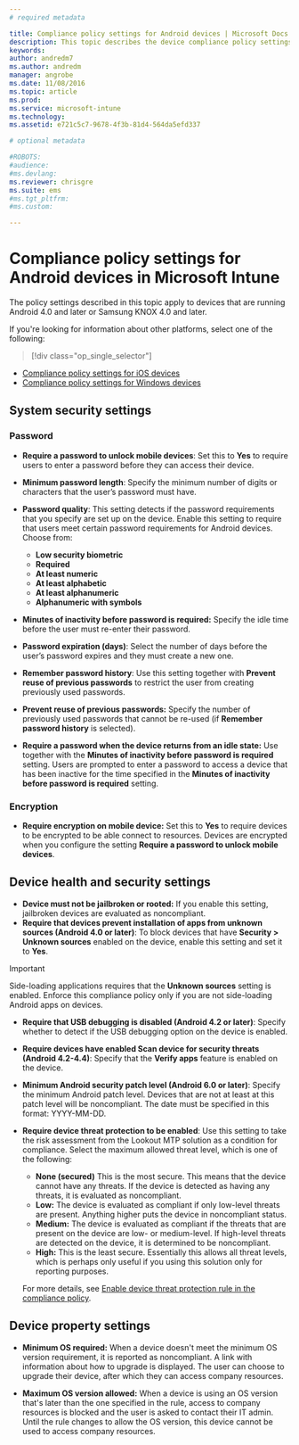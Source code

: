 ```yaml
---
# required metadata

title: Compliance policy settings for Android devices | Microsoft Docs
description: This topic describes the device compliance policy settings for Android devices.
keywords:
author: andredm7ms.author: andredmmanager: angrobe
ms.date: 11/08/2016
ms.topic: article
ms.prod:
ms.service: microsoft-intune
ms.technology:
ms.assetid: e721c5c7-9678-4f3b-81d4-564da5efd337

# optional metadata

#ROBOTS:
#audience:
#ms.devlang:
ms.reviewer: chrisgre
ms.suite: ems
#ms.tgt_pltfrm:
#ms.custom:

---
```



# Compliance policy settings for Android devices in Microsoft Intune

The policy settings described in this topic apply to devices that are running Android 4.0 and later or Samsung KNOX 4.0 and later.

If you're looking for information about other platforms, select one of the following:
> [!div class="op_single_selector"]
- [Compliance policy settings for iOS devices](ios-compliance-policy-settings-in-microsoft-intune.md)
- [Compliance policy settings for Windows devices](windows-compliance-policy-settings-in-microsoft-intune.md)

## System security settings
### Password
- **Require a password to unlock mobile devices**: Set this to **Yes** to require users to enter a password before they can access their device.

-  **Minimum password length**: Specify the minimum number of digits or characters that the user’s password must have.

- **Password quality**: This setting detects if the password requirements that you specify are set up on the device. Enable this setting to require that users meet certain password requirements for Android devices. Choose from:

  -   **Low security biometric**
  -   **Required**
  -   **At least numeric**
  -   **At least alphabetic**
  -   **At least alphanumeric**
  -   **Alphanumeric with symbols**

- **Minutes of inactivity before password is required:**  Specify the idle time before the user must re-enter their password.

- **Password expiration (days)**: Select the number of days before the user’s password expires and they must create a new one.

- **Remember password history**: Use this setting together with **Prevent reuse of previous passwords** to restrict the user from creating previously used passwords.

- **Prevent reuse of previous passwords:** Specify the number of previously used passwords that cannot be re-used (if **Remember password history** is selected).

- **Require a password when the device returns from an idle state:**
  Use together with the **Minutes of inactivity before password is required** setting. Users are prompted to enter a password to access a device that has been inactive for the time specified in the
  **Minutes of inactivity before password is required** setting.

### Encryption
- **Require encryption on mobile device:** Set this to **Yes** to require devices to be encrypted to be able connect to resources. Devices are
  encrypted when you configure the setting **Require a password to unlock mobile devices**.

## Device health and security settings

- **Device must not be jailbroken or rooted:** If you enable this setting, jailbroken devices are evaluated as noncompliant.
- **Require that devices prevent installation of apps from unknown sources (Android 4.0 or later)**: To block devices that have **Security > Unknown sources** enabled on the device, enable this setting and set it to **Yes**.  

>[!IMPORTANT]
>Side-loading applications requires that the  **Unknown sources** setting is enabled. Enforce this compliance policy only if you are not side-loading Android apps on devices.

- **Require that USB debugging is  disabled (Android 4.2 or later)**: Specify whether to detect if the USB debugging option on the device is enabled.
- **Require devices have enabled Scan device for security threats (Android 4.2-4.4)**: Specify that the **Verify apps** feature is enabled on the device.
- **Minimum Android security patch level (Android 6.0 or later)**: Specify the minimum Android patch level.  Devices that are not at least at this patch level will be noncompliant. The date must be specified in this format: YYYY-MM-DD.
- **Require device threat protection to be enabled**: Use this setting to take the risk assessment from the Lookout MTP solution as a condition for compliance. Select the maximum allowed threat level, which is one of the following:

  - **None (secured)** This is the most secure. This means that the device cannot have any threats. If the device is detected as having any threats, it is evaluated as noncompliant.
  - **Low:** The device is evaluated as compliant if only low-level threats are present. Anything higher puts the device in noncompliant status.
  - **Medium:** The device is evaluated as compliant if the threats that are present on the device are low- or medium-level. If high-level threats are detected on the device, it is determined to be noncompliant.
  - **High:** This is the least secure. Essentially this allows all threat levels, which is perhaps only useful if you using this solution only for reporting purposes.

  For more details, see [Enable device threat protection rule in the compliance policy](enable-device-threat-protection-rule-in-compliance-policy.md).

## Device property settings

- **Minimum OS required:** When  a device doesn't meet the minimum OS version requirement, it is reported as noncompliant.
  A link with information about how to upgrade is displayed. The user can choose to upgrade their device, after which they can access company resources.

- **Maximum OS version allowed:** When a device is using an OS version that's later than the one specified in the rule, access to company resources is blocked and the user is asked to contact their IT admin. Until the rule changes to allow the OS version, this device cannot be used to access company resources.
